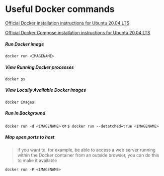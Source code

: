 <!--
SPDX-FileCopyrightText: 2021 - 2024 Eli Array Minkoff

SPDX-License-Identifier: MIT
-->

# Useful Docker commands

[Official Docker installation instructions for Ubuntu 20.04 LTS](https://www.digitalocean.com/community/tutorials/how-to-install-and-use-docker-on-ubuntu-20-04)

[Official Docker Compose installation instructions for Ubuntu 20.04 LTS](https://www.digitalocean.com/community/tutorials/how-to-install-and-use-docker-compose-on-ubuntu-20-04)

##### Run Docker image
`docker run <IMAGENAME>`

##### View Running Docker processes
`docker ps`

##### View Locally Available Docker images
`docker images`

##### Run In Background
`docker run -d <IMAGENAME>` or `$ docker run --detatched=true <IMAGENAME>`

##### Map open ports to host
 > if you want to, for example, be able to access a web server running within the Docker container from an outside browser, you can do this to make it available

`docker run -P <IMAGENAME>`
